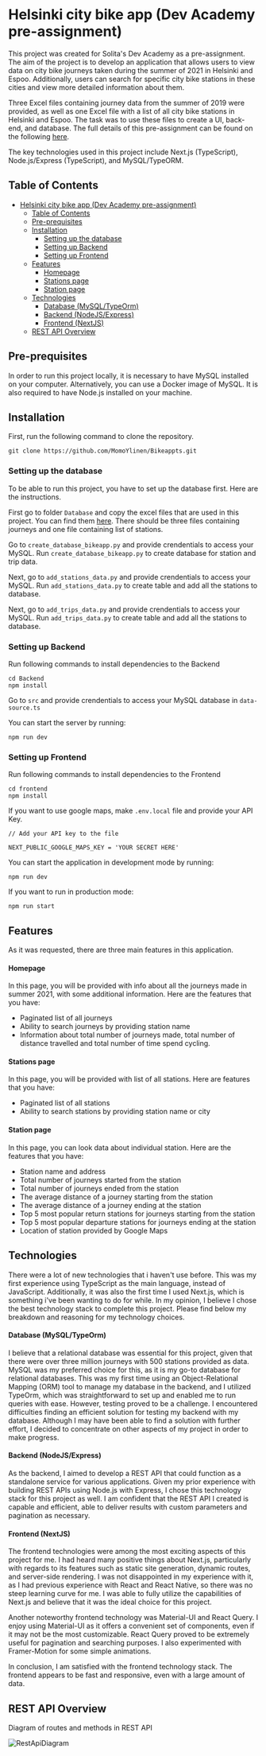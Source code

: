 # Helsinki city bike app (Dev Academy pre-assignment)
This project was created for Solita's Dev Academy as a pre-assignment. The aim of the project is to develop an application that allows users to view data on city bike journeys taken during the summer of 2021 in Helsinki and Espoo. Additionally, users can search for specific city bike stations in these cities and view more detailed information about them.

Three Excel files containing journey data from the summer of 2019 were provided, as well as one Excel file with a list of all city bike stations in Helsinki and Espoo. The task was to use these files to create a UI, back-end, and database. The full details of this pre-assignment can be found on the following [here](https://github.com/solita/dev-academy-2023-exercise).

The key technologies used in this project include Next.js (TypeScript), Node.js/Express (TypeScript), and MySQL/TypeORM.

## Table of Contents

- [Helsinki city bike app (Dev Academy pre-assignment)](#helsinki-city-bike-app-dev-academy-pre-assignment)
  - [Table of Contents](#table-of-contents)
  - [Pre-prequisites](#pre-prequisites)
  - [Installation](#installation)
    - [Setting up the database](#setting-up-the-database)
    - [Setting up Backend](#setting-up-backend)
    - [Setting up Frontend](#setting-up-frontend)
  - [Features](#features)
      - [Homepage](#homepage)
      - [Stations page](#stations-page)
      - [Station page](#station-page)
  - [Technologies](#technologies)
      - [Database (MySQL/TypeOrm)](#database-mysqltypeorm)
      - [Backend (NodeJS/Express)](#backend-nodejsexpress)
      - [Frontend (NextJS)](#frontend-nextjs)
  - [REST API Overview](#rest-api-overview)

## Pre-prequisites

In order to run this project locally, it is necessary to have MySQL installed on your computer. Alternatively, you can use a Docker image of MySQL. It is also required to have Node.js installed on your machine.

## Installation

First, run the following command to clone the repository.

```
git clone https://github.com/MomoYlinen/Bikeappts.git
```

### Setting up the database

To be able to run this project, you have to set up the database first. Here are the instructions.

First go to folder `Database` and copy the excel files that are used in this project. You can find them [here](https://github.com/solita/dev-academy-2023-exercise). There should be three files containing journeys and one file containing list of stations.

Go to `create_database_bikeapp.py` and provide crendentials to access your MySQL. Run `create_database_bikeapp.py` to create database for station and trip data.

Next, go to `add_stations_data.py` and provide crendentials to access your MySQL. Run `add_stations_data.py` to create table and add all the stations to database.

Next, go to `add_trips_data.py` and provide crendentials to access your MySQL. Run `add_trips_data.py` to create table and add all the stations to database.

### Setting up Backend

Run following commands to install dependencies to the Backend

```
cd Backend
npm install
```

Go to `src` and provide crendentials to access your MySQL database in `data-source.ts`

You can start the server by running:

```
npm run dev
```

### Setting up Frontend

Run following commands to install dependencies to the Frontend

```
cd frontend
npm install
```

If you want to use google maps, make `.env.local` file and provide your API Key.

```
// Add your API key to the file

NEXT_PUBLIC_GOOGLE_MAPS_KEY = 'YOUR SECRET HERE'

```
You can start the application in development mode by running:

```
npm run dev
```

If you want to run in production mode:

```
npm run start
```

## Features

As it was requested, there are three main features in this application.

#### Homepage

In this page, you will be provided with info about all the journeys made in summer 2021, with some additional information. Here are the features that you have:

- Paginated list of all journeys
- Ability to search journeys by providing station name
- Information about total number of journeys made, total number of distance travelled and total number of time spend cycling.

#### Stations page

In this page, you will be provided with list of all stations. Here are features that you have:

- Paginated list of all stations
- Ability to search stations by providing station name or city

#### Station page

In this page, you can look data about individual station. Here are the features that you have:

- Station name and address
- Total number of journeys started from the station
- Total number of journeys ended from the station
- The average distance of a journey starting from the station
- The average distance of a journey ending at the station
- Top 5 most popular return stations for journeys starting from the station
- Top 5 most popular departure stations for journeys ending at the station
- Location of station provided by Google Maps

## Technologies

There were a lot of new technologies that i haven't use before. This was my first experience using TypeScript as the main language, instead of JavaScript. Additionally, it was also the first time I used Next.js, which is something i've been wanting to do for while. In my opinion, I believe I chose the best technology stack to complete this project. Please find below my breakdown and reasoning for my technology choices.

#### Database (MySQL/TypeOrm)

I believe that a relational database was essential for this project, given that there were over three million journeys with 500 stations provided as data. MySQL was my preferred choice for this, as it is my go-to database for relational databases. This was my first time using an Object-Relational Mapping (ORM) tool to manage my database in the backend, and I utilized TypeOrm, which was straightforward to set up and enabled me to run queries with ease. However, testing proved to be a challenge. I encountered difficulties finding an efficient solution for testing my backend with my database. Although I may have been able to find a solution with further effort, I decided to concentrate on other aspects of my project in order to make progress.


#### Backend (NodeJS/Express)

As the backend, I aimed to develop a REST API that could function as a standalone service for various applications. Given my prior experience with building REST APIs using Node.js with Express, I chose this technology stack for this project as well. I am confident that the REST API I created is capable and efficient, able to deliver results with custom parameters and pagination as necessary.

#### Frontend (NextJS)

The frontend technologies were among the most exciting aspects of this project for me. I had heard many positive things about Next.js, particularly with regards to its features such as static site generation, dynamic routes, and server-side rendering. I was not disappointed in my experience with it, as I had previous experience with React and React Native, so there was no steep learning curve for me. I was able to fully utilize the capabilities of Next.js and believe that it was the ideal choice for this project.

Another noteworthy frontend technology was Material-UI and React Query. I enjoy using Material-UI as it offers a convenient set of components, even if it may not be the most customizable. React Query proved to be extremely useful for pagination and searching purposes. I also experimented with Framer-Motion for some simple animations.

In conclusion, I am satisfied with the frontend technology stack. The frontend appears to be fast and responsive, even with a large amount of data.

## REST API Overview

Diagram of routes and methods in REST API

![RestApiDiagram](/Backend/Documentation/RestApiDiagram.png)